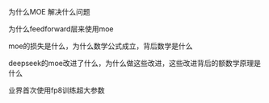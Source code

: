 为什么MOE 解决什么问题

为什么feedforward层来使用moe

moe的损失是什么，为什么数学公式成立，背后数学是什么

deepseek的moe改进了什么，为什么做这些改进，这些改进背后的额数学原理是什么



业界首次使用fp8训练超大参数





